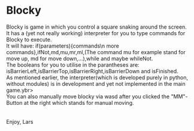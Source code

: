 # Blocky
Blocky is game in which you control a square snaking around the screen.<br> 
It has a (yet not really working) interpreter for you to type commands for Blocky to execute.<br>
It will have: if(parameters){commands\n more commands},ifNot,md,mu,mr,ml,(The command mu for example stand for move up, md for move down,...),while and maybe          whileNot.<br>
The booleans for you to utilise in the parantheses are: isBarrierLeft,isBarrierTop,isBarrierRight,isBarrierDown and isFinished.<br>
As mentioned earlier, the interpreter(which is developed purely in python, without modules) is in development and yet not implemented in the main game.ybr>
<br>
You can also manually move blocky via wasd after you clicked the "MM"-Button at the right which stands for manual moving.<br>
<br>
<br>
Enjoy, Lars
